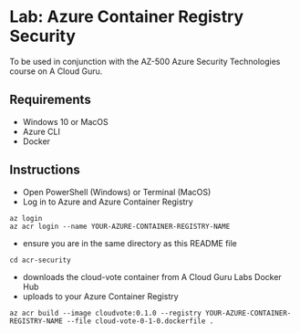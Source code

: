 # Lab: Azure Container Registry Security

To be used in conjunction with the AZ-500 Azure Security Technologies course on A Cloud Guru.

## Requirements
* Windows 10 or MacOS
* Azure CLI
* Docker

## Instructions
* Open PowerShell (Windows) or Terminal (MacOS)
* Log in to Azure and Azure Container Registry
```
az login
az acr login --name YOUR-AZURE-CONTAINER-REGISTRY-NAME
```
* ensure you are in the same directory as this README file
```
cd acr-security
```
* downloads the cloud-vote container from A Cloud Guru Labs Docker Hub
* uploads to your Azure Container Registry
```
az acr build --image cloudvote:0.1.0 --registry YOUR-AZURE-CONTAINER-REGISTRY-NAME --file cloud-vote-0-1-0.dockerfile .
```